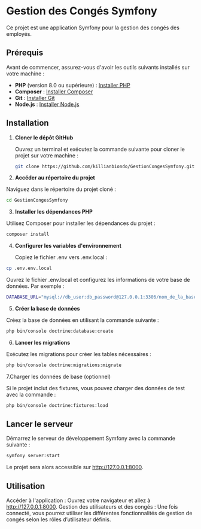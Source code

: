# Gestion des Congés Symfony

Ce projet est une application Symfony pour la gestion des congés des employés.

## Prérequis

Avant de commencer, assurez-vous d'avoir les outils suivants installés sur votre machine :

- **PHP** (version 8.0 ou supérieure) : [Installer PHP](https://www.php.net/downloads)
- **Composer** : [Installer Composer](https://getcomposer.org/download/)
- **Git** : [Installer Git](https://git-scm.com/downloads)
- **Node.js** : [Installer Node.js](https://nodejs.org/)

## Installation

1. **Cloner le dépôt GitHub**

   Ouvrez un terminal et exécutez la commande suivante pour cloner le projet sur votre machine :

   ```bash
   git clone https://github.com/killianbiondo/GestionCongesSymfony.git

2. **Accéder au répertoire du projet**

Naviguez dans le répertoire du projet cloné :

```bash
cd GestionCongesSymfony
```

3. **Installer les dépendances PHP**

Utilisez Composer pour installer les dépendances du projet :

```bash
composer install
```

4. **Configurer les variables d'environnement**

   Copiez le fichier .env vers .env.local :

```bash
cp .env.env.local
```

Ouvrez le fichier .env.local et configurez les informations de votre base de données. Par exemple :

```bash
DATABASE_URL="mysql://db_user:db_password@127.0.0.1:3306/nom_de_la_base?serverVersion=8.0"
```

5. **Créer la base de données**

Créez la base de données en utilisant la commande suivante :

```bash
php bin/console doctrine:database:create
```


6. **Lancer les migrations**

Exécutez les migrations pour créer les tables nécessaires :

```bash
php bin/console doctrine:migrations:migrate
```


7.Charger les données de base (optionnel)

Si le projet inclut des fixtures, vous pouvez charger des données de test avec la commande :

```bash
php bin/console doctrine:fixtures:load
```


## Lancer le serveur

Démarrez le serveur de développement Symfony avec la commande suivante :

```bash
symfony server:start
```
Le projet sera alors accessible sur http://127.0.0.1:8000.


## Utilisation

Accéder à l'application : Ouvrez votre navigateur et allez à http://127.0.0.1:8000.
Gestion des utilisateurs et des congés : Une fois connecté, vous pourrez utiliser les différentes fonctionnalités de gestion de congés selon les rôles d’utilisateur définis.




















